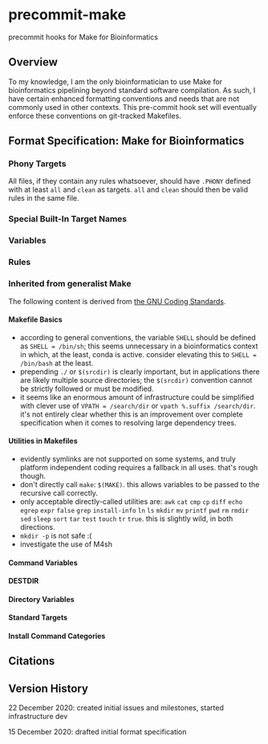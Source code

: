 # precommit-make
precommit hooks for Make for Bioinformatics

## Overview

To my knowledge, I am the only bioinformatician to use Make
for bioinformatics pipelining beyond standard software compilation.
As such, I have certain enhanced formatting conventions and needs
that are not commonly used in other contexts. This pre-commit
hook set will eventually enforce these conventions on git-tracked
Makefiles.

## Format Specification: Make for Bioinformatics

### Phony Targets

All files, if they contain any rules whatsoever, should have `.PHONY` defined with at least `all` and `clean` as targets. `all` and `clean` should then be valid rules in the same file.

### Special Built-In Target Names



### Variables

### Rules


### Inherited from generalist Make

The following content is derived from [the GNU Coding Standards](https://www.gnu.org/prep/standards/html_node/Makefile-Conventions.html#Makefile-Conventions).

#### Makefile Basics

 - according to general conventions, the variable `SHELL` should be defined as `SHELL = /bin/sh`; this seems unnecessary in a bioinformatics context in which, at the least, conda is active. consider elevating this to `SHELL = /bin/bash` at the least.
 - prepending `./` or `$(srcdir)` is clearly important, but in applications there are likely multiple source directories; the `$(srcdir)` convention cannot be strictly followed or must be modified.
 - it seems like an enormous amount of infrastructure could be simplified with clever use of `VPATH = /search/dir` or `vpath %.suffix /search/dir`. it's not entirely clear whether this is an improvement over complete specification when it comes to resolving large dependency trees.

#### Utilities in Makefiles
 - evidently symlinks are not supported on some systems, and truly platform independent coding requires a fallback in all uses. that's rough though.
 - don't directly call `make`: `$(MAKE)`. this allows variables to be passed to the recursive call correctly.
 - only acceptable directly-called utilities are: `awk` `cat` `cmp` `cp` `diff` `echo` `egrep` `expr` `false` `grep` `install-info` `ln` `ls` `mkdir` `mv` `printf` `pwd` `rm` `rmdir` `sed` `sleep` `sort` `tar` `test` `touch` `tr` `true`. this is slightly wild, in both directions.
 - `mkdir -p` is not safe :(
 - investigate the use of M4sh
#### Command Variables

#### DESTDIR

#### Directory Variables

#### Standard Targets

#### Install Command Categories





## Citations



## Version History

22 December 2020: created initial issues and milestones, started infrastructure dev

15 December 2020: drafted initial format specification
